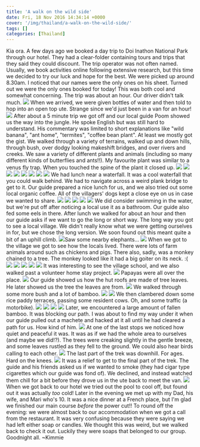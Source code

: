 ```yaml
---
title: 'A walk on the wild side'
date: Fri, 18 Nov 2016 14:34:14 +0000
cover: '/img/thailand/a-walk-on-the-wild-side/'
tags: []
categories: [Thailand]
---
```


Kia ora. A few days ago we booked a day trip to Doi Inathon National Park through our hotel. They had a clear-folder containing tours and trips that they said they could discount. The trip operator was not often named. Usually, we book activities online following extensive research, but this time we decided to try our luck and hope for the best. We were picked up around 8.30am. I noticed that our names were the only ones on his sheet. Turned out we were the only ones booked for today! This was both cool and somewhat concerning. The trip was about an hour. Our driver didn't talk much. [![](http://jovialdragon.files.wordpress.com/2016/11/wp-image-376147849jpg.jpg)](http://jovialdragon.files.wordpress.com/2016/11/wp-image-376147849jpg.jpg) When we arrived, we were given bottles of water and then told to hop into an open top ute. Strange since we'd just been in a van for an hour! [![](http://jovialdragon.files.wordpress.com/2016/11/wp-image-837712579jpg.jpg)](http://jovialdragon.files.wordpress.com/2016/11/wp-image-837712579jpg.jpg) After about a 5 minute trip we got off and our local guide Poom showed us the way into the jungle. He spoke English but was still hard to understand. His commentary was limited to short explanations like "wild banana", "ant home", "termites", "coffee bean plant". At least we mostly got the gist. We walked through a variety of terrains, walked up and down hills, through bush, over dodgy looking makeshift bridges, and over rivers and creeks. We saw a variety of different plants and animals (including so many different kinds of butterflies and ants!!). My favourite plant was similar to a venus fly trap. When you touched the spine of the plant it closed up. [![](http://jovialdragon.files.wordpress.com/2016/11/wp-image-130171703jpg.jpg)](http://jovialdragon.files.wordpress.com/2016/11/wp-image-130171703jpg.jpg) [![](http://jovialdragon.files.wordpress.com/2016/11/wp-image-1784823556jpg.jpg)](http://jovialdragon.files.wordpress.com/2016/11/wp-image-1784823556jpg.jpg) [![](http://jovialdragon.files.wordpress.com/2016/11/wp-image-2003930783jpg.jpg)](http://jovialdragon.files.wordpress.com/2016/11/wp-image-2003930783jpg.jpg) [![](http://jovialdragon.files.wordpress.com/2016/11/wp-image-935783243jpg.jpg)](http://jovialdragon.files.wordpress.com/2016/11/wp-image-935783243jpg.jpg) [![](http://jovialdragon.files.wordpress.com/2016/11/wp-image-71454973jpg.jpg)](http://jovialdragon.files.wordpress.com/2016/11/wp-image-71454973jpg.jpg) [![](http://jovialdragon.files.wordpress.com/2016/11/wp-image-368132159jpg.jpg)](http://jovialdragon.files.wordpress.com/2016/11/wp-image-368132159jpg.jpg) [![](http://jovialdragon.files.wordpress.com/2016/11/wp-image-1498333679jpg.jpg)](http://jovialdragon.files.wordpress.com/2016/11/wp-image-1498333679jpg.jpg) [![](http://jovialdragon.files.wordpress.com/2016/11/wp-image-1876722912jpg.jpg)](http://jovialdragon.files.wordpress.com/2016/11/wp-image-1876722912jpg.jpg) We had lunch near a waterfall. It was a cool waterfall that you could walk behind. We had to navigate across a weird plank bridge to get to it. Our guide prepared a nice lunch for us, and we also tried out some local organic coffee. All of the villagers' dogs kept a close eye on us in case we wanted to share. [![](http://jovialdragon.files.wordpress.com/2016/11/wp-image-892459806jpg.jpg)](http://jovialdragon.files.wordpress.com/2016/11/wp-image-892459806jpg.jpg) [![](http://jovialdragon.files.wordpress.com/2016/11/wp-image-364982997jpg.jpg)](http://jovialdragon.files.wordpress.com/2016/11/wp-image-364982997jpg.jpg) [![](http://jovialdragon.files.wordpress.com/2016/11/wp-image-1754950557jpg.jpg)](http://jovialdragon.files.wordpress.com/2016/11/wp-image-1754950557jpg.jpg) [![](http://jovialdragon.files.wordpress.com/2016/11/wp-image-457976565jpg.jpg)](http://jovialdragon.files.wordpress.com/2016/11/wp-image-457976565jpg.jpg) [![](http://jovialdragon.files.wordpress.com/2016/11/wp-image-1115688903jpg.jpg)](http://jovialdragon.files.wordpress.com/2016/11/wp-image-1115688903jpg.jpg) We did consider swimming in the water, but we're put off after noticing a local use it as a bathroom. Our guide also fed some eels in there. After lunch we walked for about an hour and then our guide asks if we want to go the long or short way. The long way you got to see a local village. We didn't really know what we were getting ourselves in for, but we chose the long version. We soon found out this meant quite a bit of an uphill climb. [![](http://jovialdragon.files.wordpress.com/2016/11/wp-image-2008330895jpg.jpg)](http://jovialdragon.files.wordpress.com/2016/11/wp-image-2008330895jpg.jpg)Saw some nearby elephants... [![](http://jovialdragon.files.wordpress.com/2016/11/wp-image-82984276jpg.jpg)](http://jovialdragon.files.wordpress.com/2016/11/wp-image-82984276jpg.jpg) When we got to the village we got to see how the locals lived. There were lots of farm animals around such as chickens and pigs. There also, sadly, was a monkey chained to a tree. The monkey looked like it had a big goiter on its neck. :( [![](http://jovialdragon.files.wordpress.com/2016/11/wp-image-1755789017jpg.jpg)](http://jovialdragon.files.wordpress.com/2016/11/wp-image-1755789017jpg.jpg) [![](http://jovialdragon.files.wordpress.com/2016/11/wp-image-643802766jpg.jpg)](http://jovialdragon.files.wordpress.com/2016/11/wp-image-643802766jpg.jpg) [![](http://jovialdragon.files.wordpress.com/2016/11/wp-image-409959627jpg.jpg)](http://jovialdragon.files.wordpress.com/2016/11/wp-image-409959627jpg.jpg) [![](http://jovialdragon.files.wordpress.com/2016/11/wp-image-490969510jpg.jpg)](http://jovialdragon.files.wordpress.com/2016/11/wp-image-490969510jpg.jpg) [![](http://jovialdragon.files.wordpress.com/2016/11/wp-image-1394394449jpg.jpg)](http://jovialdragon.files.wordpress.com/2016/11/wp-image-1394394449jpg.jpg) It was interesting to see the village school, and we also walked past a volunteer home stay project. [![](http://jovialdragon.files.wordpress.com/2016/11/wp-image-1593413531jpg.jpg)](http://jovialdragon.files.wordpress.com/2016/11/wp-image-1593413531jpg.jpg) Papayas were all over the place. [![](http://jovialdragon.files.wordpress.com/2016/11/wp-image-177908938jpg.jpg)](http://jovialdragon.files.wordpress.com/2016/11/wp-image-177908938jpg.jpg) Our guide showed us how the hut roofs are made of tree leaves. He later showed us the tree the leaves are from. [![](http://jovialdragon.files.wordpress.com/2016/11/wp-image-522218748jpg.jpg)](http://jovialdragon.files.wordpress.com/2016/11/wp-image-522218748jpg.jpg) We walked through some more bush and a lot of bamboo. [![](http://jovialdragon.files.wordpress.com/2016/11/wp-image-1641412996jpg.jpg)](http://jovialdragon.files.wordpress.com/2016/11/wp-image-1641412996jpg.jpg) [![](http://jovialdragon.files.wordpress.com/2016/11/wp-image-1217877060jpg.jpg)](http://jovialdragon.files.wordpress.com/2016/11/wp-image-1217877060jpg.jpg) We then clambered down some rice paddy terraces, passing some resident cows. Oh, and some traffic (a motorbike). [![](http://jovialdragon.files.wordpress.com/2016/11/wp-image-1863228988jpg.jpg)](http://jovialdragon.files.wordpress.com/2016/11/wp-image-1863228988jpg.jpg) [![](http://jovialdragon.files.wordpress.com/2016/11/wp-image-800949186jpg.jpg)](http://jovialdragon.files.wordpress.com/2016/11/wp-image-800949186jpg.jpg) [![](http://jovialdragon.files.wordpress.com/2016/11/wp-image-80279040jpg.jpg)](http://jovialdragon.files.wordpress.com/2016/11/wp-image-80279040jpg.jpg) [![](http://jovialdragon.files.wordpress.com/2016/11/wp-image-875696345jpg.jpg)](http://jovialdragon.files.wordpress.com/2016/11/wp-image-875696345jpg.jpg) Later, we encountered a large amount of fallen bamboo. It was blocking our path. I was about to find my way under it when our guide pulled out a machete and hacked at it all until he had cleared a path for us. How kind of him. [![](http://jovialdragon.files.wordpress.com/2016/11/wp-image-209677437jpg.jpg)](http://jovialdragon.files.wordpress.com/2016/11/wp-image-209677437jpg.jpg) At one of the last stops we noticed how quiet and peaceful it was. It was as if we had the whole area to ourselves (and maybe we did!?). The trees were creaking slightly in the gentle breeze, and some leaves rustled as they fell to the ground. We could also hear birds calling to each other. [![](http://jovialdragon.files.wordpress.com/2016/11/wp-image-247346547jpg.jpg)](http://jovialdragon.files.wordpress.com/2016/11/wp-image-247346547jpg.jpg) The last part of the trek was downhill. For ages. Hard on the knees. [![](http://jovialdragon.files.wordpress.com/2016/11/wp-image-351034896jpg.jpg)](http://jovialdragon.files.wordpress.com/2016/11/wp-image-351034896jpg.jpg) It was a relief to get to the final part of the trek. The guide and his friends asked us if we wanted to smoke (they had cigar type cigarettes which our guide was fond of). We declined, and instead watched them chill for a bit before they drove us in the ute back to meet the van. [![](http://jovialdragon.files.wordpress.com/2016/11/wp-image-1705807519jpg.jpg)](http://jovialdragon.files.wordpress.com/2016/11/wp-image-1705807519jpg.jpg) When we got back to our hotel we tried out the pool to cool off, but found out it was actually _too_ cold! Later in the evening we met up with my Dad, his wife, and Mari who's 10. It was a nice dinner at a French place, but I'm glad we finished our main course _before_ the power cut!! To round off the evening: we were almost back to our accommodation when we got a call from the restaurant. It was very confusing because they were saying we had left either soap or candles. We thought this was weird, but we walked back to check it out. Luckily they were soaps that belonged to our group. Goodnight all. ~Kimmie
